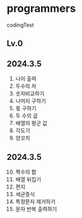 # programmers
codingTest

## Lv.0
## 2024.3.5
 1. 나이 출력
2. 두수의 차
3. 숫자비교하기
4. 나머지 구하기
5. 몫 구하기
6. 두 수의 곱
7. 배열의 평군 값
8. 각도기
9. 양꼬치
## 2024.3.5
10. 짝수의 합
11. 배열 뒤집기
12. 편지
13. 세균증식
14. 특정문자 제거하기
15. 문자 반복 출력하기